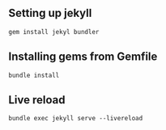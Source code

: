 ## Setting up jekyll 

```
gem install jekyl bundler
```

## Installing gems from Gemfile

```
bundle install
```

## Live reload 

```
bundle exec jekyll serve --livereload
```	

